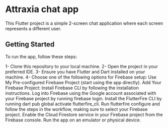 # Attraxia chat app

This Flutter project is a simple 2-screen chat application where each screen represents a different user. 

## Getting Started

To run the app, follow these steps:

1- Clone this repository to your local machine.
2- Open the project in your preferred IDE.
3- Ensure you have Flutter and Dart installed on your machine.
4- Choose one of the following options for Firebase setup:
      Use My Pre-configured Firebase Project (start using the app directly).
      Add Your Firebase Project:
        Install Firebase CLI by following the installation instructions.
        Log into Firebase using the Google account associated with your Firebase project by running firebase login.
        Install the FlutterFire CLI by running dart pub global activate flutterfire_cli.
        Run flutterfire configure and follow the steps in the workflow, making sure to select your Firebase project.
        Enable the Cloud Firestore service in your Firebase project from the Firebase console.
Run the app on an emulator or physical device.
